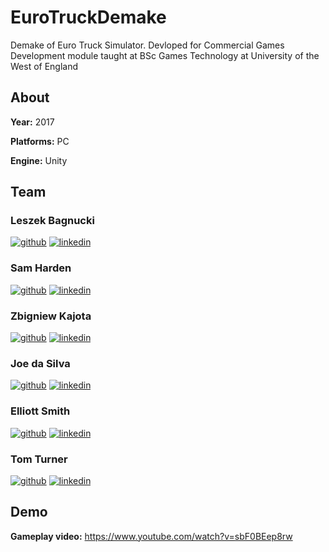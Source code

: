# EuroTruckDemake
Demake of Euro Truck Simulator. Devloped for Commercial Games Development module taught at BSc Games Technology at University of the West of England

## About

**Year:** 2017

**Platforms:** PC

**Engine:** Unity

## Team
### Leszek Bagnucki 
[![github](https://cloud.githubusercontent.com/assets/17016297/18839843/0e06a67a-83d2-11e6-993a-b35a182500e0.png)][1]
[![linkedin](https://cloud.githubusercontent.com/assets/17016297/18839848/0fc7e74e-83d2-11e6-8c6a-277fc9d6e067.png)][2]
### Sam Harden
[![github](https://cloud.githubusercontent.com/assets/17016297/18839843/0e06a67a-83d2-11e6-993a-b35a182500e0.png)][3]
[![linkedin](https://cloud.githubusercontent.com/assets/17016297/18839848/0fc7e74e-83d2-11e6-8c6a-277fc9d6e067.png)][4]
### Zbigniew Kajota
[![github](https://cloud.githubusercontent.com/assets/17016297/18839843/0e06a67a-83d2-11e6-993a-b35a182500e0.png)][5]
[![linkedin](https://cloud.githubusercontent.com/assets/17016297/18839848/0fc7e74e-83d2-11e6-8c6a-277fc9d6e067.png)][6]
### Joe da Silva
[![github](https://cloud.githubusercontent.com/assets/17016297/18839843/0e06a67a-83d2-11e6-993a-b35a182500e0.png)][7]
[![linkedin](https://cloud.githubusercontent.com/assets/17016297/18839848/0fc7e74e-83d2-11e6-8c6a-277fc9d6e067.png)][8]
### Elliott Smith
[![github](https://cloud.githubusercontent.com/assets/17016297/18839843/0e06a67a-83d2-11e6-993a-b35a182500e0.png)][9]
[![linkedin](https://cloud.githubusercontent.com/assets/17016297/18839848/0fc7e74e-83d2-11e6-8c6a-277fc9d6e067.png)][10]
### Tom Turner
[![github](https://cloud.githubusercontent.com/assets/17016297/18839843/0e06a67a-83d2-11e6-993a-b35a182500e0.png)][11]
[![linkedin](https://cloud.githubusercontent.com/assets/17016297/18839848/0fc7e74e-83d2-11e6-8c6a-277fc9d6e067.png)][12]


## Demo
**Gameplay video:** https://www.youtube.com/watch?v=sbF0BEep8rw




[1]: https://github.com/med1337/
[2]: https://www.linkedin.com/in/leszek-bagnucki/
[3]: https://github.com/Samuel-Harden
[4]: https://www.linkedin.com/in/samuelharden/
[5]: https://github.com/zkajo/
[6]: https://www.linkedin.com/in/zbigniew-kajota-58178076/
[7]: https://github.com/Jdasi
[8]: https://www.linkedin.com/in/dasilva-joe/
[9]: https://github.com/elliottsmith1
[10]: https://www.linkedin.com/in/elliott-smith-035584b5/
[11]: https://github.com/TomTurner2
[12]: https://www.linkedin.com/in/tomturner2/
